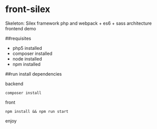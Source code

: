 # front-silex
Skeleton: Silex framework php and webpack + es6 + sass architecture frontend demo

##requisites
- php5 installed
- composer installed
- node installed
- npm installed

##run
install dependencies

backend
```
composer install
```

front 
```
npm install && npm run start
```
enjoy